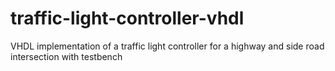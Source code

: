 # traffic-light-controller-vhdl
VHDL implementation of a traffic light controller for a highway and side road intersection with testbench
